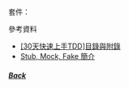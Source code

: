 
套件：


參考資料
- [\[30天快速上手TDD\]目錄與附錄](https://dotblogs.com.tw/hatelove/2013/01/11/learning-tdd-in-30-days-catalog-and-reference)
- [Stub, Mock, Fake 簡介](https://dotblogs.com.tw/hatelove/2012/11/29/learning-tdd-in-30-days-day7-unit-testing-stub-mock-and-fake-object-introduction)

##### [Back](../readme.md)